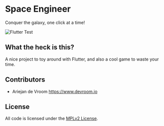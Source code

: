 # Space Engineer

Conquer the galaxy, one click at a time!

![Flutter Test](https://github.com/ariejan/space_engineer/workflows/Flutter%20Test/badge.svg?branch=master)

## What the heck is this? 

A nice project to toy around with Flutter, and also a cool game to waste your time. 

## Contributors

  * Ariejan de Vroom <https://www.devroom.io>

## License

All code is licensed under the [MPLv2 License](https://github.com/ariejan/space_engineer/blob/master/LICENSE).
